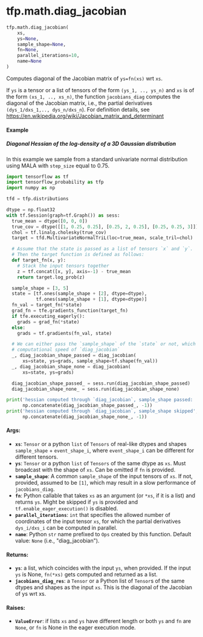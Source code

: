 <div itemscope itemtype="http://developers.google.com/ReferenceObject">
<meta itemprop="name" content="tfp.math.diag_jacobian" />
<meta itemprop="path" content="Stable" />
</div>

# tfp.math.diag_jacobian

``` python
tfp.math.diag_jacobian(
    xs,
    ys=None,
    sample_shape=None,
    fn=None,
    parallel_iterations=10,
    name=None
)
```

Computes diagonal of the Jacobian matrix of `ys=fn(xs)` wrt `xs`.

  If `ys` is a tensor or a list of tensors of the form `(ys_1, .., ys_n)` and
  `xs` is of the form `(xs_1, .., xs_n)`, the function `jacobians_diag`
  computes the diagonal of the Jacobian matrix, i.e., the partial derivatives
  `(dys_1/dxs_1,.., dys_n/dxs_n`). For definition details, see
  https://en.wikipedia.org/wiki/Jacobian_matrix_and_determinant
#### Example

##### Diagonal Hessian of the log-density of a 3D Gaussian distribution

In this example we sample from a standard univariate normal
distribution using MALA with `step_size` equal to 0.75.

```python
import tensorflow as tf
import tensorflow_probability as tfp
import numpy as np

tfd = tfp.distributions

dtype = np.float32
with tf.Session(graph=tf.Graph()) as sess:
  true_mean = dtype([0, 0, 0])
  true_cov = dtype([[1, 0.25, 0.25], [0.25, 2, 0.25], [0.25, 0.25, 3]])
  chol = tf.linalg.cholesky(true_cov)
  target = tfd.MultivariateNormalTriL(loc=true_mean, scale_tril=chol)

  # Assume that the state is passed as a list of tensors `x` and `y`.
  # Then the target function is defined as follows:
  def target_fn(x, y):
    # Stack the input tensors together
    z = tf.concat([x, y], axis=-1) - true_mean
    return target.log_prob(z)

  sample_shape = [3, 5]
  state = [tf.ones(sample_shape + [2], dtype=dtype),
           tf.ones(sample_shape + [1], dtype=dtype)]
  fn_val = target_fn(*state)
  grad_fn = tfe.gradients_function(target_fn)
  if tfe.executing_eagerly():
    grads = grad_fn(*state)
  else:
    grads = tf.gradients(fn_val, state)

  # We can either pass the `sample_shape` of the `state` or not, which impacts
  # computational speed of `diag_jacobian`
  _, diag_jacobian_shape_passed = diag_jacobian(
      xs=state, ys=grads, sample_shape=tf.shape(fn_val))
  _, diag_jacobian_shape_none = diag_jacobian(
      xs=state, ys=grads)

  diag_jacobian_shape_passed_ = sess.run(diag_jacobian_shape_passed)
  diag_jacobian_shape_none_ = sess.run(diag_jacobian_shape_none)

print('hessian computed through `diag_jacobian`, sample_shape passed: ',
      np.concatenate(diag_jacobian_shape_passed_, -1))
print('hessian computed through `diag_jacobian`, sample_shape skipped',
      np.concatenate(diag_jacobian_shape_none_, -1))

```

#### Args:

* <b>`xs`</b>: `Tensor` or a python `list` of `Tensors` of real-like dtypes and shapes
    `sample_shape` + `event_shape_i`, where `event_shape_i` can be different
    for different tensors.
* <b>`ys`</b>: `Tensor` or a python `list` of `Tensors` of the same dtype as `xs`. Must
      broadcast with the shape of `xs`. Can be omitted if `fn` is provided.
* <b>`sample_shape`</b>: A common `sample_shape` of the input tensors of `xs`. If not,
    provided, assumed to be `[1]`, which may result in a slow performance of
    `jacobians_diag`.
* <b>`fn`</b>: Python callable that takes `xs` as an argument (or `*xs`, if it is a
    list) and returns `ys`. Might be skipped if `ys` is provided and
    `tf.enable_eager_execution()` is disabled.
* <b>`parallel_iterations`</b>: `int` that specifies the allowed number of coordinates
    of the input tensor `xs`, for which the partial derivatives `dys_i/dxs_i`
    can be computed in parallel.
* <b>`name`</b>: Python `str` name prefixed to `Ops` created by this function.
    Default value: `None` (i.e., "diag_jacobian").


#### Returns:

* <b>`ys`</b>: a list, which coincides with the input `ys`, when provided.
    If the input `ys` is None, `fn(*xs)` gets computed and returned as a list.
* <b>`jacobians_diag_res`</b>: a `Tensor` or a Python list of `Tensor`s of the same
    dtypes and shapes as the input `xs`. This is the diagonal of the Jacobian
    of ys wrt xs.


#### Raises:

* <b>`ValueError`</b>: if lists `xs` and `ys` have different length or both `ys` and
    `fn` are `None`, or `fn` is None in the eager execution mode.